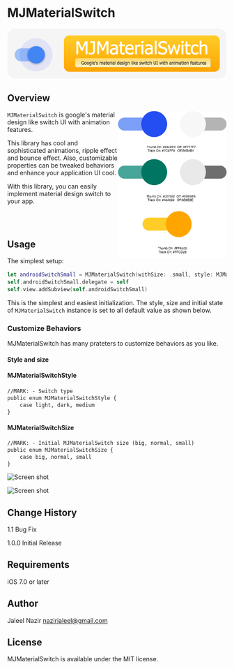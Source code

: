 # MJMaterialSwitch

![MJMaterialSwitch](TiitleTheme.png)

## Overview
<img src="Property.png" width="250" align="right" />

`MJMaterialSwitch` is google's material design like switch UI with animation features.

This library has cool and sophisticated animations, ripple effect and bounce effect. Also, customizable properties can be tweaked behaviors and enhance your application UI cool.

With this library, you can easily implement material design switch to your app. 

<br/>

<br/>

## Usage

The simplest setup:

```Swift 
let androidSwitchSmall = MJMaterialSwitch(withSize: .small, style: MJMaterialSwitchStyle.light, state: MJMaterialSwitchState.on)
self.androidSwitchSmall.delegate = self
self.view.addSubview(self.androidSwitchSmall)
```

This is the simplest and easiest initialization. 
The style, size and initial state of `MJMaterialSwitch` instance is set to all default value as shown below.

### Customize Behaviors
MJMaterialSwitch has many prateters to customize behaviors as you like.

#### Style and size
#### MJMaterialSwitchStyle
```
//MARK: - Switch type
public enum MJMaterialSwitchStyle {
    case light, dark, medium
}
```
#### MJMaterialSwitchSize

```
//MARK: - Initial MJMaterialSwitch size (big, normal, small)
public enum MJMaterialSwitchSize {
    case big, normal, small
}
```
 
 ![Screen shot](Docs/style_and_size.gif)

 ![Screen shot](Docs/bounce_ripple_enabled.gif)

## Change History
1.1   Bug Fix

1.0.0 Initial Release

## Requirements
iOS 7.0 or later

## Author
Jaleel Nazir <nazirjaleel@gmail.com>

## License
MJMaterialSwitch is available under the MIT license.
